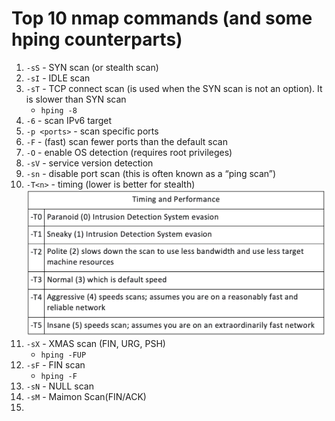 # Top 10 nmap commands (and some hping counterparts)

1. `-sS` - SYN scan (or stealth scan)
2. `-sI` - IDLE scan
3. `-sT` - TCP connect scan (is used when the SYN scan is not an option). It is slower than SYN scan
    - `hping -8`
4. `-6` - scan IPv6 target
5. `-p <ports>` - scan specific ports
6. `-F` - (fast) scan fewer ports than the default scan
7. `-O` - enable OS detection (requires root privileges)
8. `-sV` - service version detection
9. `-sn` - disable port scan (this is often known as a “ping scan”)
10. `-T<n>` - timing (lower is better for stealth)
    ![nmap timing](assets/nmap_timing.webp)
11. `-sX` - XMAS scan (FIN, URG, PSH)
    - `hping -FUP`
12. `-sF` - FIN scan
    - `hping -F`
13. `-sN` - NULL scan
14. `-sM` - Maimon Scan(FIN/ACK)
15.